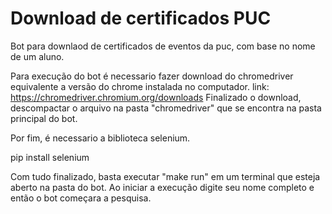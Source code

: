 # Download de certificados PUC
Bot para downlaod de certificados de eventos da puc, com base no nome de um aluno.


Para execução do bot é necessario fazer download do chromedriver equivalente a versão do chrome instalada no computador.
link: https://chromedriver.chromium.org/downloads
Finalizado o download, descompactar o arquivo na pasta "chromedriver" que se encontra na pasta principal do bot.

Por fim, é necessario a biblioteca selenium.

pip install selenium

Com tudo finalizado, basta executar "make run" em um terminal que esteja aberto na pasta do bot. Ao iniciar a execução digite seu nome completo e então o bot começara a pesquisa.
